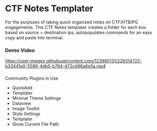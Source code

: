 # CTF Notes Templater

For the purposes of taking quick organized notes on CTF/HTB/PG engagements. This CTF Notes templater creates a folder for each box based on source + destination ips, autopopulates commands for an easy copy and paste into terminal.

### Demo Video
https://user-images.githubusercontent.com/123990131/228314722-b33441e0-5586-4db5-b784-472cd96a6e5a.mp4

###
Community Plugins in Use
- QuickAdd
- Templater
- Minimal Theme Settings
- Dataview
- Image Toolkit
- Style Settings
- Templater
- Show Current File Path
